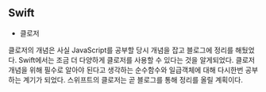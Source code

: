 ## Swift
+ 클로저

클로저의 개념은 사실 JavaScript를 공부할 당시 개념을 잡고 블로그에 정리를 해뒀었다.
Swift에서는 조금 더 다양하게 클로저를 사용할 수 있다는 것을 알게되었다.
클로저 개념을 위해 필수로 알아야 된다고 생각하는 순수함수와 일급객체에 대해 다시한번 공부하는 계기가 되었다.
스위프트의 클로저는 곧 블로그를 통해 정리를 올릴 계획이다.
